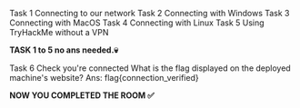 Task 1  Connecting to our network
Task 2  Connecting with Windows
Task 3  Connecting with MacOS
Task 4  Connecting with Linux
Task 5  Using TryHackMe without a VPN

**TASK 1 to 5 no ans needed.💀**

Task 6  Check you're connected
What is the flag displayed on the deployed machine's website?
Ans: flag{connection_verified}


**NOW YOU COMPLETED THE ROOM ✅**
